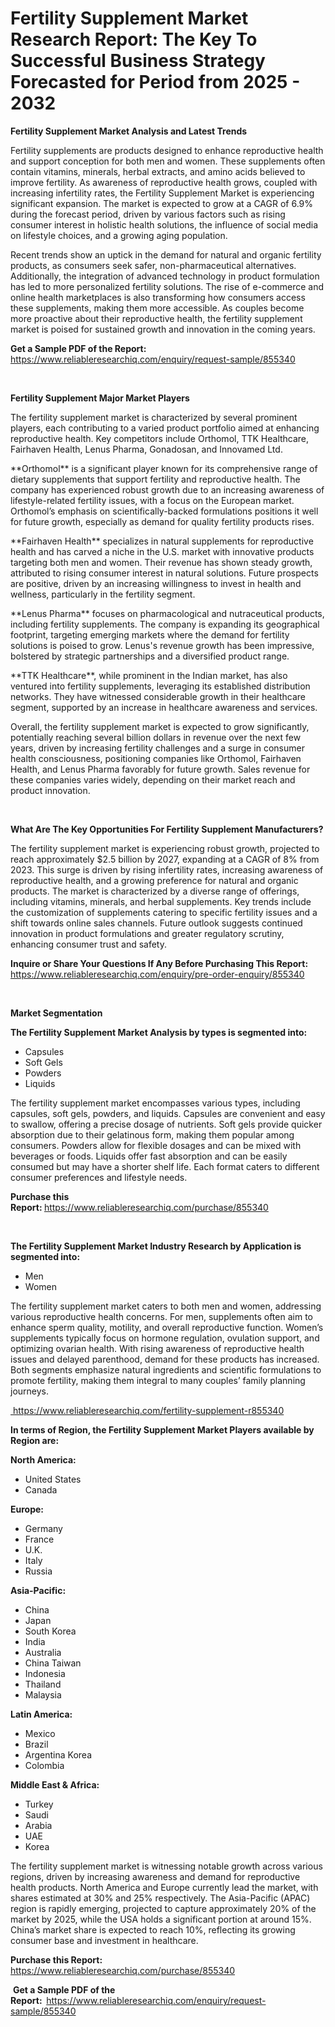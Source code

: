 <p><h1>Fertility Supplement Market Research Report: The Key To Successful Business Strategy Forecasted for Period from 2025 - 2032</h1></p><p><strong>Fertility Supplement Market Analysis and Latest Trends</strong></p>
<p><p>Fertility supplements are products designed to enhance reproductive health and support conception for both men and women. These supplements often contain vitamins, minerals, herbal extracts, and amino acids believed to improve fertility. As awareness of reproductive health grows, coupled with increasing infertility rates, the Fertility Supplement Market is experiencing significant expansion. The market is expected to grow at a CAGR of 6.9% during the forecast period, driven by various factors such as rising consumer interest in holistic health solutions, the influence of social media on lifestyle choices, and a growing aging population.</p><p>Recent trends show an uptick in the demand for natural and organic fertility products, as consumers seek safer, non-pharmaceutical alternatives. Additionally, the integration of advanced technology in product formulation has led to more personalized fertility solutions. The rise of e-commerce and online health marketplaces is also transforming how consumers access these supplements, making them more accessible. As couples become more proactive about their reproductive health, the fertility supplement market is poised for sustained growth and innovation in the coming years.</p></p>
<p><strong>Get a Sample PDF of the Report:&nbsp;</strong> <a href="https://www.reliableresearchiq.com/enquiry/request-sample/855340?utm_campaign=3704&utm_medium=2&utm_source=Github&utm_content=ia&utm_term=19042025&utm_id=fertility-supplement">https://www.reliableresearchiq.com/enquiry/request-sample/855340</a></p>
<p>&nbsp;</p>
<p><strong>Fertility Supplement Major Market Players</strong></p>
<p><p>The fertility supplement market is characterized by several prominent players, each contributing to a varied product portfolio aimed at enhancing reproductive health. Key competitors include Orthomol, TTK Healthcare, Fairhaven Health, Lenus Pharma, Gonadosan, and Innovamed Ltd.</p><p>**Orthomol** is a significant player known for its comprehensive range of dietary supplements that support fertility and reproductive health. The company has experienced robust growth due to an increasing awareness of lifestyle-related fertility issues, with a focus on the European market. Orthomol’s emphasis on scientifically-backed formulations positions it well for future growth, especially as demand for quality fertility products rises.</p><p>**Fairhaven Health** specializes in natural supplements for reproductive health and has carved a niche in the U.S. market with innovative products targeting both men and women. Their revenue has shown steady growth, attributed to rising consumer interest in natural solutions. Future prospects are positive, driven by an increasing willingness to invest in health and wellness, particularly in the fertility segment.</p><p>**Lenus Pharma** focuses on pharmacological and nutraceutical products, including fertility supplements. The company is expanding its geographical footprint, targeting emerging markets where the demand for fertility solutions is poised to grow. Lenus's revenue growth has been impressive, bolstered by strategic partnerships and a diversified product range.</p><p>**TTK Healthcare**, while prominent in the Indian market, has also ventured into fertility supplements, leveraging its established distribution networks. They have witnessed considerable growth in their healthcare segment, supported by an increase in healthcare awareness and services.</p><p>Overall, the fertility supplement market is expected to grow significantly, potentially reaching several billion dollars in revenue over the next few years, driven by increasing fertility challenges and a surge in consumer health consciousness, positioning companies like Orthomol, Fairhaven Health, and Lenus Pharma favorably for future growth. Sales revenue for these companies varies widely, depending on their market reach and product innovation.</p></p>
<p>&nbsp;</p>
<p><strong>What Are The Key Opportunities For Fertility Supplement Manufacturers?</strong></p>
<p><p>The fertility supplement market is experiencing robust growth, projected to reach approximately $2.5 billion by 2027, expanding at a CAGR of 8% from 2023. This surge is driven by rising infertility rates, increasing awareness of reproductive health, and a growing preference for natural and organic products. The market is characterized by a diverse range of offerings, including vitamins, minerals, and herbal supplements. Key trends include the customization of supplements catering to specific fertility issues and a shift towards online sales channels. Future outlook suggests continued innovation in product formulations and greater regulatory scrutiny, enhancing consumer trust and safety.</p></p>
<p><strong>Inquire or Share Your Questions If Any Before Purchasing This Report:</strong> <a href="https://www.reliableresearchiq.com/enquiry/pre-order-enquiry/855340?utm_campaign=3704&utm_medium=2&utm_source=Github&utm_content=ia&utm_term=19042025&utm_id=fertility-supplement">https://www.reliableresearchiq.com/enquiry/pre-order-enquiry/855340</a></p>
<p>&nbsp;</p>
<p><strong>Market Segmentation</strong></p>
<p><strong>The Fertility Supplement Market Analysis by types is segmented into:</strong></p>
<p><ul><li>Capsules</li><li>Soft Gels</li><li>Powders</li><li>Liquids</li></ul></p>
<p><p>The fertility supplement market encompasses various types, including capsules, soft gels, powders, and liquids. Capsules are convenient and easy to swallow, offering a precise dosage of nutrients. Soft gels provide quicker absorption due to their gelatinous form, making them popular among consumers. Powders allow for flexible dosages and can be mixed with beverages or foods. Liquids offer fast absorption and can be easily consumed but may have a shorter shelf life. Each format caters to different consumer preferences and lifestyle needs.</p></p>
<p><strong>Purchase this Report:&nbsp;</strong><a href="https://www.reliableresearchiq.com/purchase/855340?utm_campaign=3704&utm_medium=2&utm_source=Github&utm_content=ia&utm_term=19042025&utm_id=fertility-supplement">https://www.reliableresearchiq.com/purchase/855340</a></p>
<p>&nbsp;</p>
<p><strong>The Fertility Supplement Market Industry Research by Application is segmented into:</strong></p>
<p><ul><li>Men</li><li>Women</li></ul></p>
<p><p>The fertility supplement market caters to both men and women, addressing various reproductive health concerns. For men, supplements often aim to enhance sperm quality, motility, and overall reproductive function. Women’s supplements typically focus on hormone regulation, ovulation support, and optimizing ovarian health. With rising awareness of reproductive health issues and delayed parenthood, demand for these products has increased. Both segments emphasize natural ingredients and scientific formulations to promote fertility, making them integral to many couples’ family planning journeys.</p></p>
<p><a href="https://www.reliableresearchiq.com/fertility-supplement-r855340?utm_campaign=3704&utm_medium=2&utm_source=Github&utm_content=ia&utm_term=19042025&utm_id=fertility-supplement">&nbsp;https://www.reliableresearchiq.com/fertility-supplement-r855340</a></p>
<p><strong>In terms of Region, the Fertility Supplement Market Players available by Region are:</strong></p>
<p>
    <p> <strong> North America: </strong>
        <ul>
            <li>United States</li>
            <li>Canada</li>
        </ul>
        </p> 
    <p> <strong> Europe: </strong>
        <ul>
            <li>Germany</li>
            <li>France</li>
            <li>U.K.</li>
            <li>Italy</li>
            <li>Russia</li>
        </ul>
        </p> 
    <p> <strong> Asia-Pacific: </strong>
        <ul>
            <li>China</li>
            <li>Japan</li>
            <li>South Korea</li>
            <li>India</li>
            <li>Australia</li>
            <li>China Taiwan</li>
            <li>Indonesia</li>
            <li>Thailand</li>
            <li>Malaysia</li>
        </ul>
        </p> 
    <p> <strong> Latin America: </strong>
        <ul>
            <li>Mexico</li>
            <li>Brazil</li>
            <li>Argentina Korea</li>
            <li>Colombia</li>
        </ul>
        </p> 
    <p> <strong> Middle East & Africa: </strong>
        <ul>
            <li>Turkey</li>
            <li>Saudi</li>
            <li>Arabia</li>
            <li>UAE</li>
            <li>Korea</li>
        </ul>
    </p>
    </p>
<p><p>The fertility supplement market is witnessing notable growth across various regions, driven by increasing awareness and demand for reproductive health products. North America and Europe currently lead the market, with shares estimated at 30% and 25% respectively. The Asia-Pacific (APAC) region is rapidly emerging, projected to capture approximately 20% of the market by 2025, while the USA holds a significant portion at around 15%. China’s market share is expected to reach 10%, reflecting its growing consumer base and investment in healthcare.</p></p>
<p><strong>Purchase this Report: </strong><a href="https://www.reliableresearchiq.com/purchase/855340?utm_campaign=3704&utm_medium=2&utm_source=Github&utm_content=ia&utm_term=19042025&utm_id=fertility-supplement">https://www.reliableresearchiq.com/purchase/855340</a></p>
<p>&nbsp;<strong>Get a Sample PDF of the Report:&nbsp;&nbsp;</strong><a href="https://www.reliableresearchiq.com/enquiry/request-sample/855340?utm_campaign=3704&utm_medium=2&utm_source=Github&utm_content=ia&utm_term=19042025&utm_id=fertility-supplement">https://www.reliableresearchiq.com/enquiry/request-sample/855340</a></p>
<p><strong></strong></p>
<p><p></p><p></p><p></p></p>